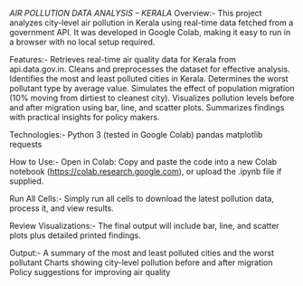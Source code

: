*AIR POLLUTION DATA ANALYSIS – KERALA*
Overview:-
This project analyzes city-level air pollution in Kerala using real-time data fetched from a government API. It was developed in Google Colab, making it easy to run in a browser with no local setup required.

Features:-
Retrieves real-time air quality data for Kerala from api.data.gov.in.
Cleans and preprocesses the dataset for effective analysis.
Identifies the most and least polluted cities in Kerala.
Determines the worst pollutant type by average value.
Simulates the effect of population migration (10% moving from dirtiest to cleanest city).
Visualizes pollution levels before and after migration using bar, line, and scatter plots.
Summarizes findings with practical insights for policy makers.

Technologies:-
Python 3 (tested in Google Colab)
pandas
matplotlib
requests

How to Use:-
Open in Colab:
Copy and paste the code into a new Colab notebook (https://colab.research.google.com), or upload the .ipynb file if supplied.

Run All Cells:-
Simply run all cells to download the latest pollution data, process it, and view results.

Review Visualizations:-
The final output will include bar, line, and scatter plots plus detailed printed findings.

Output:-
A summary of the most and least polluted cities and the worst pollutant
Charts showing city-level pollution before and after migration
Policy suggestions for improving air quality
